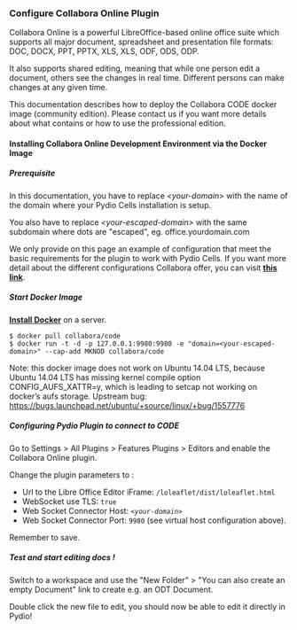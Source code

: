 ### Configure Collabora Online Plugin

Collabora Online is a powerful LibreOffice-based online office suite which supports all major document, spreadsheet and presentation file formats:​ DOC, DOCX, PPT, PPTX, XLS, XLS, ODF, ODS, ODP.  

It also supports shared editing, meaning that while one person edit a document, others see the changes in real time. Different persons can make changes at any given time.

This documentation describes how to deploy the Collabora CODE docker image (community edition). Please contact us if you want more details about what contains or how to use the professional edition.

#### Installing Collabora Online Development Environment via the Docker Image

##### Prerequisite 

In this documentation, you have to replace _&lt;your-domain&gt;_ with the name of the domain where your Pydio Cells installation is setup.

You also have to replace _&lt;your-escaped-domain&gt;_ with the same subdomain where dots are "escaped", eg. office\.yourdomain\.com

We only provide on this page an example of configuration that meet the basic requirements for the plugin to work with Pydio Cells. If you want more detail about the different configurations Collabora offer, you can visit **[this link](https://www.collaboraoffice.com/code/)**.

##### Start Docker Image

**[Install Docker](https://docs.docker.com/install/)** on a server. 

    $ docker pull collabora/code
    $ docker run -t -d -p 127.0.0.1:9980:9980 -e "domain=<your-escaped-domain>" --cap-add MKNOD collabora/code

Note: this docker image does not work on Ubuntu 14.04 LTS, because Ubuntu 14.04 LTS has missing kernel compile option CONFIG_AUFS_XATTR=y, which is leading to setcap not working on docker’s aufs storage. Upstream bug: https://bugs.launchpad.net/ubuntu/+source/linux/+bug/1557776

##### Configuring Pydio Plugin to connect to CODE

Go to Settings > All Plugins > Features Plugins > Editors and enable the Collabora Online plugin. 

Change the plugin parameters to : 

 - Url to the Libre Office Editor iFrame: `/loleaflet/dist/loleaflet.html`
 - WebSocket use TLS: `true`
 - Web Socket Connector Host: _`<your-domain>`_
 - Web Socket Connector Port: `9980` (see virtual host configuration above).
 
 Remember to save.
 
##### Test and start editing docs ! 
 
Switch to a workspace and use the "New Folder" > "You can also create an empty Document" link to create e.g. an ODT Document.

Double click the new file to edit, you should now be able to edit it directly in Pydio!
